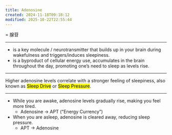 ```yaml
---
title: Adenosine
created: 2024-11-18T09:18:12
modified: 2025-10-22T22:55:44
---
```


= 腺苷

---

* is a key molecule / neurotransmitter that builds up in your brain during wakefulness and triggers/induces sleepiness.
* is a byproduct of cellular energy use, accumulates in the brain throughout the day, promoting one’s need to sleep as levels rise.

---

Higher adenosine levels correlate with a stronger feeling of sleepiness, also known as <mark>Sleep Drive</mark> or <mark>Sleep Pressure</mark>.

---

* While you are awake, adenosine levels gradually rise, making you feel more tired.
	* Adenosine → APT (“Energy Currency”)
* When you are asleep, adenosine is cleared away, reducing sleep pressure.
	* APT → Adenosine

